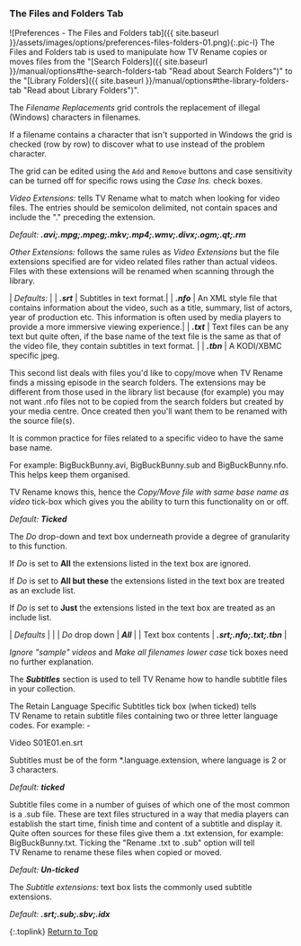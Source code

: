 <!-- START PREFERENCES {FILES & FOLDERS TAB] - -->
### The Files and Folders Tab

![Preferences - The Files and Folders tab]({{ site.baseurl }}/assets/images/options/preferences-files-folders-01.png){:.pic-l}
The Files and Folders tab is used to manipulate how TV&nbsp;Rename copies or moves files from the "[Search Folders]({{ site.baseurl }}/manual/options#the-search-folders-tab "Read about Search Folders")" to the "[Library Folders]({{ site.baseurl }}/manual/options#the-library-folders-tab "Read about Library Folders")".

The _Filename Replacements_ grid controls the replacement of illegal (Windows) characters in filenames.

If a filename contains a character that isn't supported in Windows  the grid is checked (row by row) to discover what to use instead of the problem character.

The grid can be edited using the `Add` and `Remove` buttons and case sensitivity can be turned off for specific rows using the _Case Ins._ check boxes.

_Video Extensions:_ tells TV&nbsp;Rename what to match when looking for video files. The entries should be semicolon delimited, not contain spaces and include the "." preceding the extension.

_Default: **.avi;.mpg;.mpeg;.mkv;.mp4;.wmv;.divx;.ogm;.qt;.rm**_

_Other Extensions:_ follows the same rules as _Video Extensions_ but the file extensions specified are for video related files rather than actual videos. Files with these extensions will be renamed when scanning through the library.

| _Defaults:_ |
| _**.srt**_ | Subtitles in text format.|
| _**.nfo**_ | An XML style file that contains information about the video, such as a title, summary, list of actors, year of production etc. This information is often used by media players to provide a more immersive viewing experience.|
| _**.txt**_ | Text files can be any text but quite often, if the base name of the text file is the same as that of the video file, they contain subtitles in text format. |
| _**.tbn**_ | A KODI/XBMC specific jpeg. 

This second list deals with files you'd like to copy/move when TV&nbsp;Rename finds a missing episode in the search folders. The extensions may be different from those used in the library list because (for example) you may not want .nfo files not to be copied from the search folders but created by your media centre. Once created then you'll want them to be renamed with the source file(s).

It is common practice for files related to a specific video to have the same base name.

For example: BigBuckBunny.avi, BigBuckBunny.sub and BigBuckBunny.nfo. This helps keep them organised.

TV Rename knows this, hence the _Copy/Move file with same base name as video_ tick-box which gives you the ability to turn this functionality on or off. 

_Default:_ _**Ticked**_

The _Do_ drop-down and text box underneath provide a degree of granularity to this function.

If _Do_ is set to **All** the extensions listed in the text box are ignored.

If _Do_ is set to **All but these** the extensions listed in the text box are treated as an exclude list.

If _Do_ is set to **Just** the extensions listed in the text box are treated as an include list.

| _Defaults_ | |
| _Do_ drop down | _**All**_ |
| Text box contents | _**.srt;.nfo;.txt;.tbn**_ |

_Ignore "sample" videos_ and _Make all filenames lower case_ tick boxes need no further explanation.

The _**Subtitles**_ section is used to tell TV&nbsp;Rename how to handle subtitle files in your collection.

The Retain Language Specific Subtitles tick box (when ticked) tells TV&nbsp;Rename to retain subtitle files containing two or three letter language codes. For example: -

Video S01E01.en.srt

Subtitles must be of the form \*.language.extension, where language is 2 or 3 characters.

_Default:_ _**ticked**_

Subtitle files come in a number of guises of which one of the most common is a .sub file. These are text files structured in a way that media players can establish the start time, finish time and content of a subtitle and display it. Quite often sources for these files give them a .txt extension, for example: BigBuckBunny.txt. Ticking the "Rename .txt to .sub" option will tell TV&nbsp;Rename to rename these files when copied or moved.

_Default:_ _**Un-ticked**_

The _Subtitle extensions:_ text box lists the commonly used subtitle extensions.

_Default:_ _**.srt;.sub;.sbv;.idx**_


{:.toplink}
[Return to Top]()
<!-- END PREFERENCES {FILES & FOLDERS TAB] --- -->
